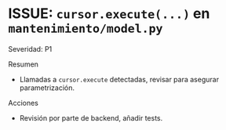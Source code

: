 # ISSUE: `cursor.execute(...)` en `mantenimiento/model.py`

Severidad: P1

Resumen
- Llamadas a `cursor.execute` detectadas, revisar para asegurar parametrización.

Acciones
- Revisión por parte de backend, añadir tests.

